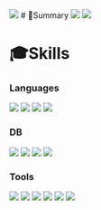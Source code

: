 <img src="https://capsule-render.vercel.app/api?type=Shark&color=819ff7&height=300&section=header&text=Youngann%20Woo&fontSize=90" />
# 📒Summary
<img src="https://github-readme-stats.vercel.app/api?username=wya002&show_icons=true&theme=tokyonight"/></a>
<img src="https://github-readme-stats.vercel.app/api/top-langs/?username=wya002&layout=compact&theme=tokyonight"/></a>


# 🎓Skills
### Languages
<img src="https://img.shields.io/badge/C++-00599C?style=flat-square&logo=C%2B%2B&logoColor=white"/></a>
<img src="https://img.shields.io/badge/C%23-239120?style=flat-square&logo=CSharp&logoColor=white"/></a>
<img src="https://img.shields.io/badge/Java-007396?style=flat-square&logo=java&logoColor=white"/></a>
<img src="https://img.shields.io/badge/Python-3776AB?style=flat-square&logo=Python&logoColor=white"/></a>

### DB
<img src="https://img.shields.io/badge/mysql-4479A1?style=flat-square&logo=mysql&logoColor=white"/></a>
<img src="https://img.shields.io/badge/Oracle-f80000?style=flat-square&logo=oracle&logoColor=white"/></a>
<img src="https://img.shields.io/badge/mariaDB-003545?style=flat-square&logo=mariaDB&logoColor=white"/></a>
<img src="https://img.shields.io/badge/postgresql-4169e1?style=flat-square&logo=postgresql&logoColor=white"/></a>

### Tools
<img src="https://img.shields.io/badge/VisualStudio-5c2d91?style=flat-square&logo=visualstudio&logoColor=white"/></a>
<img src="https://img.shields.io/badge/Visual Studio Code-007ACC?style=flat-square&logo=Visual Studio Code&logoColor=white"/></a>
<img src="https://img.shields.io/badge/Eclipse-2c2255?style=flat-square&logo=eclipse&logoColor=white"/></a>
<img src="https://img.shields.io/badge/PyCharm-000000?style=flat-square&logo=pycharm&logoColor=white"/></a>
<img src="https://img.shields.io/badge/Android Studio-3DDC84?style=flat-square&logo=AndroidStudio&logoColor=white"/></a>
<img src="https://img.shields.io/badge/Git-f05032?style=flat-square&logo=git&logoColor=white"/></a>

  
<!--
**wya002/wya002** is a ✨ _special_ ✨ repository because its `README.md` (this file) appears on your GitHub profile.

Here are some ideas to get you started:

- 🔭 I’m currently working on ...
- 🌱 I’m currently learning ...
- 👯 I’m looking to collaborate on ...
- 🤔 I’m looking for help with ...
- 💬 Ask me about ...
- 📫 How to reach me: ...
- 😄 Pronouns: ...
- ⚡ Fun fact: ...
-->

